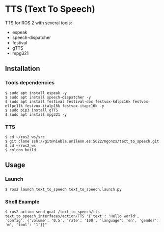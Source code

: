 # TTS (Text To Speech)

TTS for ROS 2 with several tools:

- espeak
- speech-dispatcher
- festival
- gTTS
- mpg321

## Installation

### Tools dependencies

```shell
$ sudo apt install espeak -y
$ sudo apt install speech-dispatcher -y
$ sudo apt install festival festival-doc festvox-kdlpc16k festvox-ellpc11k festvox-italp16k festvox-itapc16k -y
$ sudo pip3 install gTTS
$ sudo apt install mpg321 -y
```

### TTS

```shell
$ cd ~/ros2_ws/src
$ git clone ssh://git@niebla.unileon.es:5022/mgonzs/text_to_speech.git
$ cd ~/ros2_ws
$ colcon build
```

## Usage

### Launch

```shell
$ ros2 launch text_to_speech text_to_speech.launch.py
```

### Shell Example

```shell
$ ros2 action send_goal /text_to_speech/tts text_to_speech_interfaces/action/TTS "{'text': 'Hello world', 'config': {'volume': '0.5', 'rate': '100', 'language': 'en', 'gender': 'm', 'tool': '1'}}"
```
